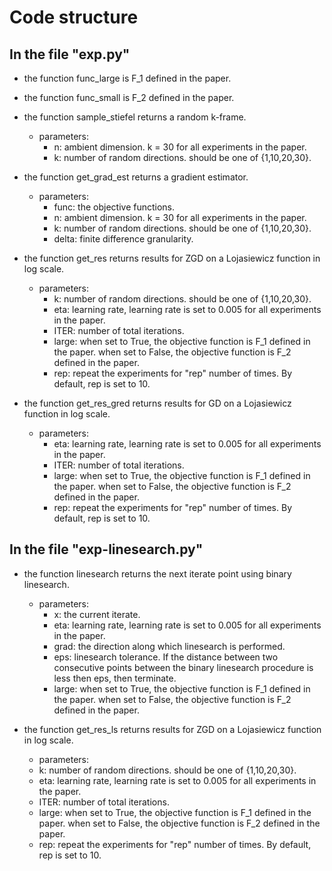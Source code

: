 
# Code structure 

## In the file "exp.py"

- the function func_large is F_1 defined in the paper.  
- the function func_small is F_2 defined in the paper.  
- the function sample_stiefel returns a random k-frame.  
  - parameters: 
    - n: ambient dimension. k = 30 for all experiments in the paper. 
    - k: number of random directions. should be one of {1,10,20,30}.
      
- the function get_grad_est returns a gradient estimator.  
  - parameters: 
    - func: the objective functions.
    - n: ambient dimension. k = 30 for all experiments in the paper.
    - k: number of random directions. should be one of {1,10,20,30}.
    - delta: finite difference granularity. 


- the function get_res returns results for ZGD on a Lojasiewicz function in log scale. 
  - parameters:
    - k: number of random directions. should be one of {1,10,20,30}.
    - eta: learning rate, learning rate is set to 0.005 for all experiments in the paper.
    - ITER: number of total iterations.
    - large: when set to True, the objective function is F_1 defined in the paper. when set to False, the objective function is F_2 defined in the paper.
    - rep: repeat the experiments for "rep" number of times. By default, rep is set to 10. 



- the function get_res_gred returns results for GD on a Lojasiewicz function in log scale.
  - parameters:
    - eta: learning rate, learning rate is set to 0.005 for all experiments in the paper.
    - ITER: number of total iterations.
    - large: when set to True, the objective function is F_1 defined in the paper. when set to False, the objective function is F_2 defined in the paper.
    - rep: repeat the experiments for "rep" number of times. By default, rep is set to 10. 

## In the file "exp-linesearch.py"

- the function linesearch returns the next iterate point using binary linesearch.
  - parameters:
    - x: the current iterate.
    - eta: learning rate, learning rate is set to 0.005 for all experiments in the paper.
    - grad: the direction along which linesearch is performed.
    - eps: linesearch tolerance. If the distance between two consecutive points between the binary linesearch procedure is less then eps, then terminate.
    - large: when set to True, the objective function is F_1 defined in the paper. when set to False, the objective function is F_2 defined in the paper. 

- the function get_res_ls returns results for ZGD on a Lojasiewicz function in log scale.
  - parameters:
  - k: number of random directions. should be one of {1,10,20,30}.
  - eta: learning rate, learning rate is set to 0.005 for all experiments in the paper.
  - ITER: number of total iterations.
  - large: when set to True, the objective function is F_1 defined in the paper. when set to False, the objective function is F_2 defined in the paper.
  - rep: repeat the experiments for "rep" number of times. By default, rep is set to 10. 



